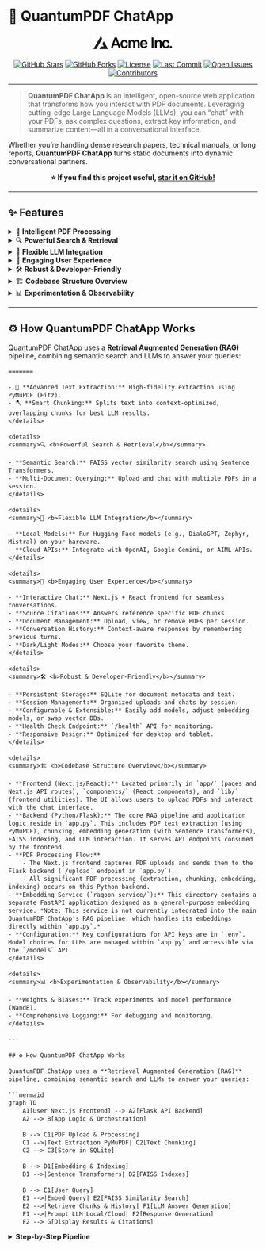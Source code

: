 # 🌌 QuantumPDF ChatApp

<p align="center">
  <img src="public/placeholder-logo.svg" width="160" alt="QuantumPDF ChatApp Logo">
</p>

<div align="center">

[![GitHub Stars](https://img.shields.io/github/stars/Kedhareswer/QuantumPDF_ChatApp?style=flat-square)](https://github.com/Kedhareswer/QuantumPDF_ChatApp/stargazers)
[![GitHub Forks](https://img.shields.io/github/forks/Kedhareswer/QuantumPDF_ChatApp?style=flat-square)](https://github.com/Kedhareswer/QuantumPDF_ChatApp/fork)
[![License](https://img.shields.io/github/license/Kedhareswer/QuantumPDF_ChatApp?style=flat-square)](LICENSE)
[![Last Commit](https://img.shields.io/github/last-commit/Kedhareswer/QuantumPDF_ChatApp?style=flat-square)](https://github.com/Kedhareswer/QuantumPDF_ChatApp/commits/main)
[![Open Issues](https://img.shields.io/github/issues/Kedhareswer/QuantumPDF_ChatApp?style=flat-square)](https://github.com/Kedhareswer/QuantumPDF_ChatApp/issues)
[![Contributors](https://img.shields.io/github/contributors/Kedhareswer/QuantumPDF_ChatApp?style=flat-square)](https://github.com/Kedhareswer/QuantumPDF_ChatApp/graphs/contributors)

</div>

---

> **QuantumPDF ChatApp** is an intelligent, open-source web application that transforms how you interact with PDF documents. Leveraging cutting-edge Large Language Models (LLMs), you can “chat” with your PDFs, ask complex questions, extract key information, and summarize content—all in a conversational interface.

Whether you’re handling dense research papers, technical manuals, or long reports, **QuantumPDF ChatApp** turns static documents into dynamic conversational partners.

<p align="center"><b>⭐️ If you find this project useful, <a href="https://github.com/Kedhareswer/QuantumPDF_ChatApp/stargazers">star it on GitHub!</a></b></p>

---

## ✨ Features

<details>
<summary>🧠 <b>Intelligent PDF Processing</b></summary>

- 📝 **Advanced Text Extraction:** High-fidelity extraction using PyMuPDF (Fitz).
- 🪓 **Smart Chunking:** Splits text into context-optimized, overlapping chunks for best LLM results.
- 🔍 **OCR Support:** Extract text from scanned documents and images within PDFs.
- 🏷️ **Metadata Extraction:** Automatically extracts document metadata and structure.
</details>

<details>
<summary>🔍 <b>Powerful Search & Retrieval</b></summary>

- **Semantic Search:** FAISS vector similarity search using Sentence Transformers.
- **Multi-Document Querying:** Upload and chat with multiple PDFs in a session.
</details>

<details>
<summary>🤖 <b>Flexible LLM Integration</b></summary>

- **Local Models:** Run Hugging Face models (e.g., DialoGPT, Zephyr, Mistral) on your hardware.
- **Cloud APIs:** Integrate with OpenAI, Google Gemini, or AIML APIs.
</details>

<details>
<summary>💬 <b>Engaging User Experience</b></summary>

- **Interactive Chat:** Next.js + React frontend for seamless conversations.
- **Source Citations:** Answers reference specific PDF chunks.
- **Document Management:** Upload, view, or remove PDFs per session.
- **Conversation History:** Context-aware responses by remembering previous turns.
- **Dark/Light Modes:** Choose your favorite theme.
</details>

<details>
<summary>🛠️ <b>Robust & Developer-Friendly</b></summary>

- **Persistent Storage:** SQLite for document metadata and text.
- **Session Management:** Organized uploads and chats by session.
- **Configurable & Extensible:** Easily add models, adjust embedding models, or swap vector DBs.
- **Health Check Endpoint:** `/health` API for monitoring.
- **Responsive Design:** Optimized for desktop and tablet.
</details>

<details>
<summary>🏗️ <b>Codebase Structure Overview</b></summary>

- **Frontend (Next.js/React):** Located primarily in `app/` (pages and Next.js API routes), `components/` (React components), and `lib/` (frontend utilities). The UI allows users to upload PDFs and interact with the chat interface.
- **Backend (Python/Flask):** The core RAG pipeline and application logic reside in `app.py`. This includes PDF text extraction (using PyMuPDF), chunking, embedding generation (with Sentence Transformers), FAISS indexing, and LLM interaction. It serves API endpoints consumed by the frontend.
- **PDF Processing Flow:**
    - The Next.js frontend captures PDF uploads and sends them to the Flask backend (`/upload` endpoint in `app.py`).
    - All significant PDF processing (extraction, chunking, embedding, indexing) occurs on this Python backend.
- **Embedding Service (`ragoon_service/`):** This directory contains a separate FastAPI application designed as a general-purpose embedding service. *Note: This service is not currently integrated into the main QuantumPDF ChatApp's RAG pipeline, which handles its embeddings directly within `app.py`.*
- **Configuration:** Key configurations for API keys are in `.env`. Model choices for LLMs are managed within `app.py` and accessible via the `/models` API.
</details>

<details>
<summary>📊 <b>Experimentation & Observability</b></summary>

- **Weights & Biases:** Track experiments and model performance (WandB).
- **Comprehensive Logging:** For debugging and monitoring.
</details>

---

## ⚙️ How QuantumPDF ChatApp Works

QuantumPDF ChatApp uses a **Retrieval Augmented Generation (RAG)** pipeline, combining semantic search and LLMs to answer your queries:

```mermaid
=======

- 📝 **Advanced Text Extraction:** High-fidelity extraction using PyMuPDF (Fitz).
- 🪓 **Smart Chunking:** Splits text into context-optimized, overlapping chunks for best LLM results.
</details>

<details>
<summary>🔍 <b>Powerful Search & Retrieval</b></summary>

- **Semantic Search:** FAISS vector similarity search using Sentence Transformers.
- **Multi-Document Querying:** Upload and chat with multiple PDFs in a session.
</details>

<details>
<summary>🤖 <b>Flexible LLM Integration</b></summary>

- **Local Models:** Run Hugging Face models (e.g., DialoGPT, Zephyr, Mistral) on your hardware.
- **Cloud APIs:** Integrate with OpenAI, Google Gemini, or AIML APIs.
</details>

<details>
<summary>💬 <b>Engaging User Experience</b></summary>

- **Interactive Chat:** Next.js + React frontend for seamless conversations.
- **Source Citations:** Answers reference specific PDF chunks.
- **Document Management:** Upload, view, or remove PDFs per session.
- **Conversation History:** Context-aware responses by remembering previous turns.
- **Dark/Light Modes:** Choose your favorite theme.
</details>

<details>
<summary>🛠️ <b>Robust & Developer-Friendly</b></summary>

- **Persistent Storage:** SQLite for document metadata and text.
- **Session Management:** Organized uploads and chats by session.
- **Configurable & Extensible:** Easily add models, adjust embedding models, or swap vector DBs.
- **Health Check Endpoint:** `/health` API for monitoring.
- **Responsive Design:** Optimized for desktop and tablet.
</details>

<details>
<summary>🏗️ <b>Codebase Structure Overview</b></summary>

- **Frontend (Next.js/React):** Located primarily in `app/` (pages and Next.js API routes), `components/` (React components), and `lib/` (frontend utilities). The UI allows users to upload PDFs and interact with the chat interface.
- **Backend (Python/Flask):** The core RAG pipeline and application logic reside in `app.py`. This includes PDF text extraction (using PyMuPDF), chunking, embedding generation (with Sentence Transformers), FAISS indexing, and LLM interaction. It serves API endpoints consumed by the frontend.
- **PDF Processing Flow:**
    - The Next.js frontend captures PDF uploads and sends them to the Flask backend (`/upload` endpoint in `app.py`).
    - All significant PDF processing (extraction, chunking, embedding, indexing) occurs on this Python backend.
- **Embedding Service (`ragoon_service/`):** This directory contains a separate FastAPI application designed as a general-purpose embedding service. *Note: This service is not currently integrated into the main QuantumPDF ChatApp's RAG pipeline, which handles its embeddings directly within `app.py`.*
- **Configuration:** Key configurations for API keys are in `.env`. Model choices for LLMs are managed within `app.py` and accessible via the `/models` API.
</details>

<details>
<summary>📊 <b>Experimentation & Observability</b></summary>

- **Weights & Biases:** Track experiments and model performance (WandB).
- **Comprehensive Logging:** For debugging and monitoring.
</details>

---

## ⚙️ How QuantumPDF ChatApp Works

QuantumPDF ChatApp uses a **Retrieval Augmented Generation (RAG)** pipeline, combining semantic search and LLMs to answer your queries:

```mermaid
graph TD
    A1[User Next.js Frontend] --> A2[Flask API Backend]
    A2 --> B[App Logic & Orchestration]
    
    B --> C1[PDF Upload & Processing]
    C1 -->|Text Extraction PyMuPDF| C2[Text Chunking]
    C2 --> C3[Store in SQLite]
    
    B --> D1[Embedding & Indexing]
    D1 -->|Sentence Transformers| D2[FAISS Indexes]
    
    B --> E1[User Query]
    E1 -->|Embed Query| E2[FAISS Similarity Search]
    E2 -->|Retrieve Chunks & History| F1[LLM Answer Generation]
    F1 -->|Prompt LLM Local/Cloud| F2[Response Generation]
    F2 --> G[Display Results & Citations]

```

<details>
<summary><b>Step-by-Step Pipeline</b></summary>



<details>
<summary><b>Step-by-Step Pipeline</b></summary>

1. **Session Start:** User accesses the web UI, starting a new session.
2. **Document Upload:** Upload PDFs. Backend extracts text (PyMuPDF), chunks and stores it in SQLite.
3. **Embedding & Indexing:** Text chunks → embeddings (Sentence Transformers) → FAISS index for similarity search.
4. **Query & Retrieval:** User query is embedded & searched against FAISS index for the most relevant text.
5. **Answer Generation:** Retrieved chunks + conversation history = context for selected LLM (local/cloud).
6. **Display:** Frontend shows the answer, highlighting the cited PDF chunks.
</details>

---

## 🚀 Key Benefits

- **Ask complex questions directly to your PDFs.**
- **Get answers with cited evidence from your documents.**
- **Support for both local (privacy-first) and cloud-based models.**
- **Effortlessly manage and search across multiple PDFs in one session.**
- **Easy to extend for your own research or business use-cases.**

---

## 📦 Installation

### Prerequisites

- Python ≥ 3.8
- Node.js ≥ 16 (for Next.js frontend)
- `pip`, `git`

### Quickstart

```bash
# 1. Clone the repository
git clone https://github.com/Kedhareswer/QuantumPDF_ChatApp.git
cd QuantumPDF_ChatApp

# 2. Setup Environment Variables
cp .env.example .env
# Edit your .env file with your API keys:
# OPENAI_API_KEY=...
# GEMINI_API_KEY=...
# AIML_API_KEY=...

# 3. Backend Setup (Python)
python -m venv venv
source venv/bin/activate  # On Windows: .\venv\Scripts\activate
pip install -r requirements.txt

# 4. Frontend Setup (Next.js)
npm install        # or: pnpm install

# 5. Run the App
# In one terminal (backend):
python app.py
# In another terminal (frontend):
npm run dev        # or: pnpm run dev

# 6. Open http://localhost:3000 in your browser.
```

---

## ▶️ Usage

1. **Open the Web Interface:**  
   Go to [http://localhost:3000](http://localhost:3000).

2. **Upload PDFs:**  
   Use the "Upload PDF" button or drag-and-drop.

3. **Select LLM Model:**  
   - Choose a local or cloud-based LLM (OpenAI, Gemini, etc.).
   - Ensure API keys are set in your `.env` or the UI.

4. **Ask Questions:**  
   Type questions about your PDFs in chat.

5. **Review Answers & Sources:**  
   Answers include PDF citations.

6. **Manage Documents:**  
   Add/remove PDFs, clear chat as needed.

**Sample Questions:**
- “What is the main finding of [paper.pdf]?”
- “Summarize section 2 of [manual.pdf].”
- “Compare methodologies in [A.pdf] and [B.pdf].”

---

## 🛠️ Configuration

- **Environment Variables:**  
  Set API keys in `.env`:
  ```env
  OPENAI_API_KEY=your_openai_key
  GEMINI_API_KEY=your_gemini_key
  AIML_API_KEY=your_aiml_key
  WANDB_API_KEY=your_wandb_key
  ```

- **Model Selection:**  
  - Add/change models in `app.py` (see `/models` endpoint and `MultiDocumentRAG`).

- **Text Chunking:**  
  - Defaults: `chunk_size ≈ 500 tokens`, `overlap ≈ 50 tokens` in `chunk_text` (backend).

- **Conversation Memory:**  
  - `ConversationMemory` in `app.py` keeps the last 10 chat turns.

- **Storage:**
  - **FAISS:** In-memory, rebuilt on restart/session change.
  - **SQLite:** Persistent document/text storage in `documents.db`.

- **Switching Vector DBs:**  
  Want Pinecone, Weaviate, etc.? Update storage/retrieval logic to replace FAISS.

---

## ⚡ Performance Tips

- **RAM:** Minimum 8GB, 16GB+ recommended for local LLMs.
- **GPU:** CUDA-enabled GPU + PyTorch = much faster local LLM processing.
- **Accuracy:** Larger embedding models boost results (at cost of RAM/CPU). Enable caching for repeated queries.

---

## 🆘 Troubleshooting

- **PDF Errors:**  
    - Avoid very large or image-only (scanned) PDFs.
- **Model Issues:**  
    - Watch RAM if using local LLMs.
    - Ensure stable internet for cloud LLMs.
- **API Issues:**  
    - Double-check API keys, permissions, and rate limits.
- **Logs:**  
    - Check both Flask (backend) and Next.js (frontend) terminals for error details.

> Persistent issues? [Open an Issue!](https://github.com/Kedhareswer/QuantumPDF_ChatApp/issues) Please include logs and steps to reproduce.

---

## ➕ Extending

- **Add New Models:**  
  Update `app.py` (`/models` endpoint and `MultiDocumentRAG`), plus frontend model select UI.
- **Custom Embeddings:**  
  Swap the default embedding model (`sentence-transformers/all-MiniLM-L6-v2`) in backend code.
- **Persistent Vector DB:**  
  Swap FAISS for Pinecone, Weaviate, ChromaDB, etc. by updating storage logic.

---

## 📜 License

[GNU GPL v3.0](LICENSE)

---

## 🤝 Community & Support

- [GitHub Discussions](https://github.com/Kedhareswer/QuantumPDF_ChatApp/discussions)
- [Issues](https://github.com/Kedhareswer/QuantumPDF_ChatApp/issues)

---

<p align="center">
  <img src="https://img.shields.io/badge/QuantumPDF%20ChatApp-Made_with_%E2%9D%A4%EF%B8%8F-blueviolet?style=for-the-badge" alt="QuantumPDF ChatApp Badge">
</p>

